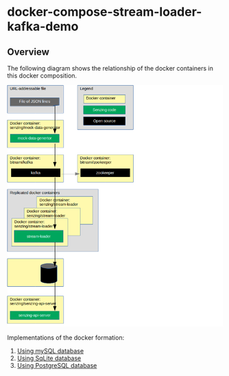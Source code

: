 # docker-compose-stream-loader-kafka-demo

## Overview

The following diagram shows the relationship of the docker containers in this docker composition.

![Image of architecture](docs/img-architecture/architecture.png)

Implementations of the docker formation:

1. [Using mySQL database](docs/docker-compose-stream-loader-kafka-mysql/README.md)
1. [Using SqLite database](docs/docker-compose-stream-loader-kafka-sqlite/README.md)
1. [Using PostgreSQL database](docs/docker-compose-stream-loader-kafka-postgresql/README.md)
